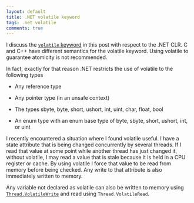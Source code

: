 ```yaml
---
layout: default
title: .NET volatile keyword
tags: .net volatile
comments: true
---
```


I discuss the [`volatile` keyword](http://msdn.microsoft.com/en-us/library/x13ttww7.aspx) in this post with respect to the .NET CLR. C and C++ have different semantics for the volatile keyword. Using volatile to guarantee atomicity is not recommended.

In fact, exactly for that reason .NET restricts the use of volatile to the following types

* Any reference type

* Any pointer type (in an unsafe context)

* The types sbyte, byte, short, ushort, int, uint, char, float, bool

* An enum type with an enum base type of byte, sbyte, short, ushort, int, or uint

I recently encountered a situation where I found volatile useful. I have a state attribute that is being changed concurrently by several threads. If I read that value at some point while another thread has just changed it, without volatile, I may read a value that is stale because it is held in a CPU register or cache. By using volatile I force that value to be read from memory before being checked. Any write to that attribute is also immediately written to memory.

Any variable not declared as volatile can also be written to memory using [`Thread.VolatileWrite`](http://msdn.microsoft.com/en-us/library/9ww2b1f4.aspx) and read using `Thread.VolatileRead`.
